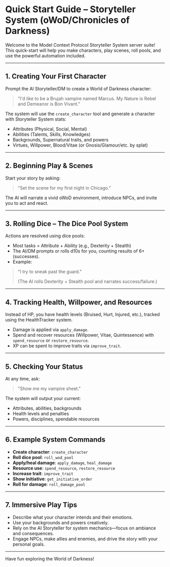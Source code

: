 # Quick Start Guide – Storyteller System (oWoD/Chronicles of Darkness)

Welcome to the Model Context Protocol Storyteller System server suite! This quick-start will help you make characters, play scenes, roll pools, and use the powerful automation included.

---

## 1. Creating Your First Character

Prompt the AI Storyteller/DM to create a World of Darkness character:

> "I'd like to be a Brujah vampire named Marcus. My Nature is Rebel and Demeanor is Bon Vivant."

The system will use the `create_character` tool and generate a character with Storyteller System stats:
- Attributes (Physical, Social, Mental)
- Abilities (Talents, Skills, Knowledges)
- Backgrounds, Supernatural traits, and powers
- Virtues, Willpower, Blood/Vitae (or Gnosis/Glamour/etc. by splat)

---

## 2. Beginning Play & Scenes

Start your story by asking:

> "Set the scene for my first night in Chicago."

The AI will narrate a vivid oWoD environment, introduce NPCs, and invite you to act and react.

---

## 3. Rolling Dice – The Dice Pool System

Actions are resolved using dice pools:

- Most tasks = Attribute + Ability (e.g., Dexterity + Stealth)
- The AI/DM prompts or rolls d10s for you, counting results of 6+ (successes).
- Example:

> "I try to sneak past the guard."
>
> (The AI rolls Dexterity + Stealth pool and narrates success/failure.)

---

## 4. Tracking Health, Willpower, and Resources

Instead of HP, you have health levels (Bruised, Hurt, Injured, etc.), tracked using the HealthTracker system.
- Damage is applied via `apply_damage`.
- Spend and recover resources (Willpower, Vitae, Quintessence) with `spend_resource` or `restore_resource`.
- XP can be spent to improve traits via `improve_trait`.

---

## 5. Checking Your Status

At any time, ask:

> "Show me my vampire sheet."

The system will output your current:
- Attributes, abilities, backgrounds
- Health levels and penalties
- Powers, disciplines, spendable resources

---

## 6. Example System Commands

- **Create character**: `create_character`
- **Roll dice pool**: `roll_wod_pool`
- **Apply/heal damage**: `apply_damage`, `heal_damage`
- **Resource use**: `spend_resource`, `restore_resource`
- **Increase trait**: `improve_trait`
- **Show initiative**: `get_initiative_order`
- **Roll for damage**: `roll_damage_pool`

---

## 7. Immersive Play Tips

- Describe what your character intends and their emotions.
- Use your backgrounds and powers creatively.
- Rely on the AI Storyteller for system mechanics—focus on ambiance and consequences.
- Engage NPCs, make allies and enemies, and drive the story with your personal goals.

---

Have fun exploring the World of Darkness!
